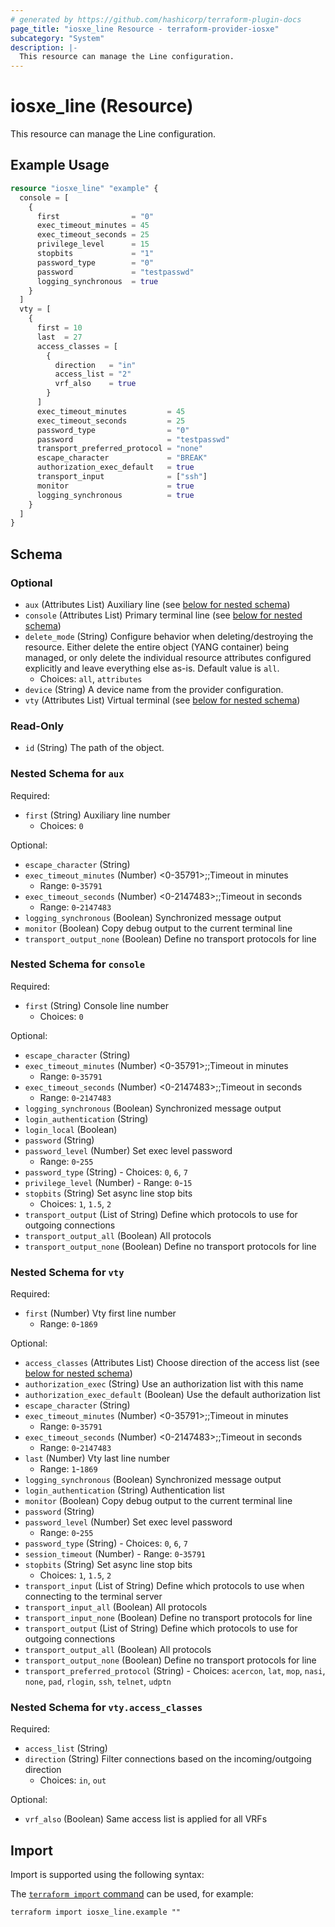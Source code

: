 ```yaml
---
# generated by https://github.com/hashicorp/terraform-plugin-docs
page_title: "iosxe_line Resource - terraform-provider-iosxe"
subcategory: "System"
description: |-
  This resource can manage the Line configuration.
---
```


# iosxe_line (Resource)

This resource can manage the Line configuration.

## Example Usage

```terraform
resource "iosxe_line" "example" {
  console = [
    {
      first                = "0"
      exec_timeout_minutes = 45
      exec_timeout_seconds = 25
      privilege_level      = 15
      stopbits             = "1"
      password_type        = "0"
      password             = "testpasswd"
      logging_synchronous  = true
    }
  ]
  vty = [
    {
      first = 10
      last  = 27
      access_classes = [
        {
          direction   = "in"
          access_list = "2"
          vrf_also    = true
        }
      ]
      exec_timeout_minutes         = 45
      exec_timeout_seconds         = 25
      password_type                = "0"
      password                     = "testpasswd"
      transport_preferred_protocol = "none"
      escape_character             = "BREAK"
      authorization_exec_default   = true
      transport_input              = ["ssh"]
      monitor                      = true
      logging_synchronous          = true
    }
  ]
}
```

<!-- schema generated by tfplugindocs -->
## Schema

### Optional

- `aux` (Attributes List) Auxiliary line (see [below for nested schema](#nestedatt--aux))
- `console` (Attributes List) Primary terminal line (see [below for nested schema](#nestedatt--console))
- `delete_mode` (String) Configure behavior when deleting/destroying the resource. Either delete the entire object (YANG container) being managed, or only delete the individual resource attributes configured explicitly and leave everything else as-is. Default value is `all`.
  - Choices: `all`, `attributes`
- `device` (String) A device name from the provider configuration.
- `vty` (Attributes List) Virtual terminal (see [below for nested schema](#nestedatt--vty))

### Read-Only

- `id` (String) The path of the object.

<a id="nestedatt--aux"></a>
### Nested Schema for `aux`

Required:

- `first` (String) Auxiliary line number
  - Choices: `0`

Optional:

- `escape_character` (String)
- `exec_timeout_minutes` (Number) <0-35791>;;Timeout in minutes
  - Range: `0`-`35791`
- `exec_timeout_seconds` (Number) <0-2147483>;;Timeout in seconds
  - Range: `0`-`2147483`
- `logging_synchronous` (Boolean) Synchronized message output
- `monitor` (Boolean) Copy debug output to the current terminal line
- `transport_output_none` (Boolean) Define no transport protocols for line


<a id="nestedatt--console"></a>
### Nested Schema for `console`

Required:

- `first` (String) Console line number
  - Choices: `0`

Optional:

- `escape_character` (String)
- `exec_timeout_minutes` (Number) <0-35791>;;Timeout in minutes
  - Range: `0`-`35791`
- `exec_timeout_seconds` (Number) <0-2147483>;;Timeout in seconds
  - Range: `0`-`2147483`
- `logging_synchronous` (Boolean) Synchronized message output
- `login_authentication` (String)
- `login_local` (Boolean)
- `password` (String)
- `password_level` (Number) Set exec level password
  - Range: `0`-`255`
- `password_type` (String) - Choices: `0`, `6`, `7`
- `privilege_level` (Number) - Range: `0`-`15`
- `stopbits` (String) Set async line stop bits
  - Choices: `1`, `1.5`, `2`
- `transport_output` (List of String) Define which protocols to use for outgoing connections
- `transport_output_all` (Boolean) All protocols
- `transport_output_none` (Boolean) Define no transport protocols for line


<a id="nestedatt--vty"></a>
### Nested Schema for `vty`

Required:

- `first` (Number) Vty first line number
  - Range: `0`-`1869`

Optional:

- `access_classes` (Attributes List) Choose direction of the access list (see [below for nested schema](#nestedatt--vty--access_classes))
- `authorization_exec` (String) Use an authorization list with this name
- `authorization_exec_default` (Boolean) Use the default authorization list
- `escape_character` (String)
- `exec_timeout_minutes` (Number) <0-35791>;;Timeout in minutes
  - Range: `0`-`35791`
- `exec_timeout_seconds` (Number) <0-2147483>;;Timeout in seconds
  - Range: `0`-`2147483`
- `last` (Number) Vty last line number
  - Range: `1`-`1869`
- `logging_synchronous` (Boolean) Synchronized message output
- `login_authentication` (String) Authentication list
- `monitor` (Boolean) Copy debug output to the current terminal line
- `password` (String)
- `password_level` (Number) Set exec level password
  - Range: `0`-`255`
- `password_type` (String) - Choices: `0`, `6`, `7`
- `session_timeout` (Number) - Range: `0`-`35791`
- `stopbits` (String) Set async line stop bits
  - Choices: `1`, `1.5`, `2`
- `transport_input` (List of String) Define which protocols to use when connecting to the terminal server
- `transport_input_all` (Boolean) All protocols
- `transport_input_none` (Boolean) Define no transport protocols for line
- `transport_output` (List of String) Define which protocols to use for outgoing connections
- `transport_output_all` (Boolean) All protocols
- `transport_output_none` (Boolean) Define no transport protocols for line
- `transport_preferred_protocol` (String) - Choices: `acercon`, `lat`, `mop`, `nasi`, `none`, `pad`, `rlogin`, `ssh`, `telnet`, `udptn`

<a id="nestedatt--vty--access_classes"></a>
### Nested Schema for `vty.access_classes`

Required:

- `access_list` (String)
- `direction` (String) Filter connections based on the incoming/outgoing direction
  - Choices: `in`, `out`

Optional:

- `vrf_also` (Boolean) Same access list is applied for all VRFs

## Import

Import is supported using the following syntax:

The [`terraform import` command](https://developer.hashicorp.com/terraform/cli/commands/import) can be used, for example:

```shell
terraform import iosxe_line.example ""
```
